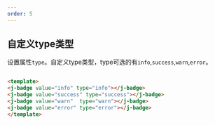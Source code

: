 ```yaml
---
order: 5
---
```

## 自定义type类型

设置属性`type`。自定义type类型，type可选的有`info`,`success`,`warn`,`error`。

````html

<template>
<j-badge value="info" type="info"></j-badge>
<j-badge value="success" type="success"></j-badge>
<j-badge value="warn"  type="warn"></j-badge>
<j-badge value="error" type="error"></j-badge>
</template>

````